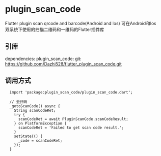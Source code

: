 # plugin_scan_code

Flutter plugin scan qrcode and barcode(Android and Ios)
可在Android和Ios双系统下使用的扫描二维码和一维码的Flutter插件库

## 引库
dependencies:
    plugin_scan_code: 
  		git: https://github.com/Dazhi528/flutter_plugin_scan_code.git

## 调用方式

```
  import 'package:plugin_scan_code/plugin_scan_code.dart';

  // 去扫码
  _gotoScanCode() async {
    String scanCodeRet;
    try {
      scanCodeRet = await PluginScanCode.scanCodeResult;
    } on PlatformException {
      scanCodeRet = 'Failed to get scan code result.';
    }
    setState(() {
      _code = scanCodeRet;
    });
  }
```
